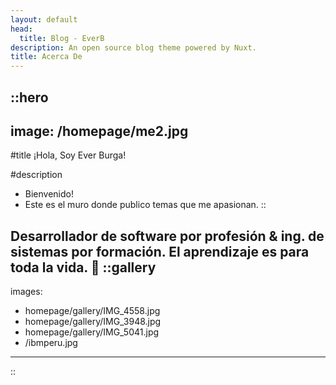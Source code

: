 ```yaml
---
layout: default
head:
  title: Blog - EverB
description: An open source blog theme powered by Nuxt.
title: Acerca De 
---
```


::hero
---
image: /homepage/me2.jpg
---
#title
¡Hola, Soy Ever Burga!

#description
- Bienvenido!
- Este es el muro donde publico temas que me apasionan.
::

Desarrollador de software por profesión & ing. de sistemas por formación. El aprendizaje es para toda la vida. 📖
::gallery
---
images:
  - homepage/gallery/IMG_4558.jpg
  - homepage/gallery/IMG_3948.jpg
  - homepage/gallery/IMG_5041.jpg
  - /ibmperu.jpg
---
::
